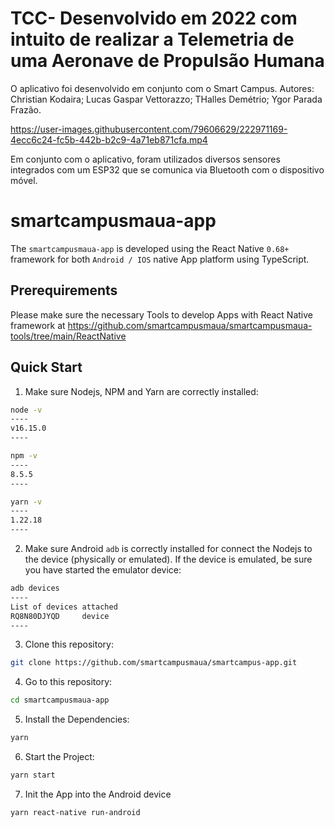 # TCC- Desenvolvido em 2022 com intuito de realizar a Telemetria de uma Aeronave de Propulsão Humana
O aplicativo foi desenvolvido em conjunto com o Smart Campus. 
Autores: Christian Kodaira; Lucas Gaspar Vettorazzo; THalles Demétrio; Ygor Parada Frazão.


https://user-images.githubusercontent.com/79606629/222971169-4ecc6c24-fc5b-442b-b2c9-4a71eb871cfa.mp4

Em conjunto com o aplicativo, foram utilizados diversos sensores integrados com um ESP32 que se comunica via Bluetooth com o dispositivo móvel.
# smartcampusmaua-app

The `smartcampusmaua-app` is developed using the React Native `0.68+` framework for both `Android / IOS` native App platform using TypeScript.

## Prerequirements

Please make sure the necessary Tools to develop Apps with React Native framework at https://github.com/smartcampusmaua/smartcampusmaua-tools/tree/main/ReactNative

## Quick Start

1. Make sure Nodejs, NPM and Yarn are correctly installed:

```bash
node -v
----
v16.15.0
----
```

```bash
npm -v
----
8.5.5
----
```

```bash
yarn -v
----
1.22.18
----
```



2. Make sure Android `adb` is correctly installed for connect the Nodejs to the device (physically or emulated). If the device is emulated, be sure you have started the emulator device:

```bash
adb devices
----
List of devices attached
RQ8N80DJYQD     device
----
```



3. Clone this repository:

```bash
git clone https://github.com/smartcampusmaua/smartcampus-app.git
```



4. Go to this repository:

```bash
cd smartcampusmaua-app
```



5. Install the Dependencies:

```bash
yarn 
```



6. Start the Project:

```bash 
yarn start
```

7. Init the App into the Android device
```bash
yarn react-native run-android
```


